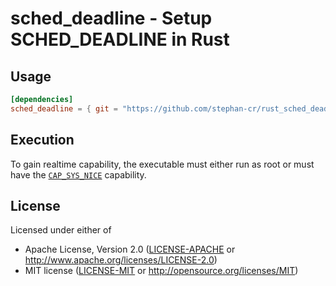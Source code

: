 sched\_deadline - Setup SCHED\_DEADLINE in Rust
===============================================

## Usage

```toml
[dependencies]
sched_deadline = { git = "https://github.com/stephan-cr/rust_sched_deadline" }
```

## Execution

To gain realtime capability, the executable must either run as root or
must have the
[`CAP_SYS_NICE`](https://man7.org/linux/man-pages/man2/nice.2.html)
capability.

## License

Licensed under either of

* Apache License, Version 2.0 ([LICENSE-APACHE](LICENSE-APACHE) or http://www.apache.org/licenses/LICENSE-2.0)
* MIT license ([LICENSE-MIT](LICENSE-MIT) or http://opensource.org/licenses/MIT)
